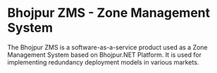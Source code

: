 # Bhojpur ZMS - Zone Management System
The Bhojpur ZMS is a software-as-a-service product used as a Zone Management System based on Bhojpur.NET Platform. It is used for implementing redundancy deployment models in various markets.

